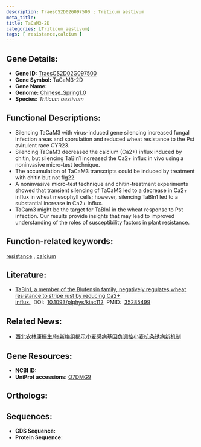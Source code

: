 ```yaml
---
description: TraesCS2D02G097500 ; Triticum aestivum
meta_title:
title: TaCaM3-2D
categories: [Triticum aestivum]
tags: [ resistance,calcium ]
---
```


## Gene Details:
- **Gene ID:**	[TraesCS2D02G097500](https://ensembl.gramene.org/Triticum_aestivum/Gene/Summary?g=TraesCS2D02G097500)
- **Gene Symbol:** TaCaM3-2D
- **Gene Name:** 
- **Genome:** [Chinese_Spring1.0](https://ensembl.gramene.org/Triticum_aestivum/Info/Index)
- **Species:** *Triticum aestivum*

## Functional Descriptions:
   - Silencing TaCaM3 with virus-induced gene silencing increased fungal infection areas and sporulation and reduced wheat resistance to the Pst avirulent race CYR23.
   - Silencing TaCaM3 decreased the calcium (Ca2+) influx induced by chitin, but silencing TaBln1 increased the Ca2+ influx in vivo using a noninvasive micro-test technique.
   - The accumulation of TaCaM3 transcripts could be induced by treatment with chitin but not flg22.
   - A noninvasive micro-test technique and chitin-treatment experiments showed that transient silencing of TaCaM3 led to a decrease in Ca2+ influx in wheat mesophyll cells; however, silencing TaBln1 led to a substantial increase in Ca2+ influx.
   - TaCam3 might be the target for TaBln1 in the wheat response to Pst infection. Our results provide insights that may lead to improved understanding of the roles of susceptibility factors in plant resistance.

## Function-related keywords:
[resistance](/tags/resistance/)&nbsp;,&nbsp;[calcium](/tags/calcium/)

## Literature:
   - [TaBln1, a member of the Blufensin family, negatively regulates wheat resistance to stripe rust by reducing Ca2+ influx.]( https://academic.oup.com/plphys/article/189/3/1380/6548166?login=true)&nbsp;&nbsp;DOI:&nbsp;&nbsp;[10.1093/plphys/kiac112](https://academic.oup.com/plphys/article/189/3/1380/6548166?login=true)&nbsp;&nbsp;PMID:&nbsp;&nbsp;[35285499](https://pubmed.ncbi.nlm.nih.gov/35285499/)

## Related News:
   - [西北农林康振生/张新梅组揭示小麦感病基因负调控小麦抗条锈病新机制](https://mp.weixin.qq.com/s?__biz=MzIyOTY2NDYyNQ==&mid=2247539433&idx=3&sn=e1bab38362ac4bcb68ef28fbda4fbd33&chksm=e8bd28f7dfcaa1e1b23b2ab5a6360e3064b0fa02f8989d1d046e41199955301ae05069db747d&scene=27#wechat_redirect)

## Gene Resources:
- **NCBI ID:**  [](https://www.ncbi.nlm.nih.gov/gene/?term=)
- **UniProt accessions:** [Q7DMG9](https://www.uniprot.org/uniprotkb/Q7DMG9/entry)

## Orthologs:

## Sequences:
- **CDS Sequence:**
- **Protein Sequence:**
